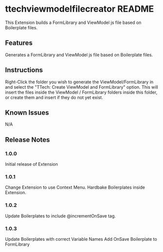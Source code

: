 # ttechviewmodelfilecreator README

This Extension builds a FormLibrary and ViewModel js file based on Boilerplate files.

## Features

Generates a FormLibrary and ViewModel js file based on Boilerplate files.

## Instructions

Right-Click the folder you wish to generate the ViewModel/FormLibrary in and select the "TTech: Create ViewModel and FormLibrary" option. This will insert the files inside the ViewModel / FormLibrary folders inside this folder, or create them and insert if they do not yet exist.

## Known Issues

N/A

## Release Notes

### 1.0.0

Initial release of Extension

### 1.0.1

Change Extension to use Context Menu. Hardbake Boilerplates inside Extension.

### 1.0.2

Update Boilerplates to include @incrementOnSave tag.

### 1.0.3

Update Boilerplates with correct Variable Names
Add OnSave Boilerplate to FormLibrary
